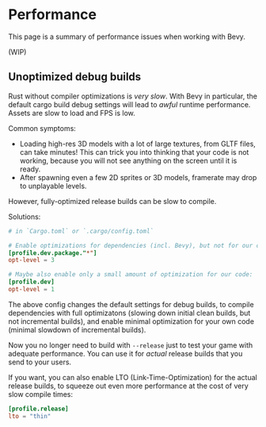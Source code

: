 # Performance

This page is a summary of performance issues when working with Bevy.

(WIP)

## Unoptimized debug builds

Rust without compiler optimizations is *very slow*. With Bevy in
particular, the default cargo build debug settings will lead to *awful* runtime
performance. Assets are slow to load and FPS is low.

Common symptoms:
  - Loading high-res 3D models with a lot of large textures, from GLTF
    files, can take minutes! This can trick you into thinking
    that your code is not working, because you will not see anything on
    the screen until it is ready.
  - After spawning even a few 2D sprites or 3D models, framerate may drop
    to unplayable levels.

However, fully-optimized release builds can be slow to compile.

Solutions:

```toml
# in `Cargo.toml` or `.cargo/config.toml`

# Enable optimizations for dependencies (incl. Bevy), but not for our code:
[profile.dev.package."*"]
opt-level = 3

# Maybe also enable only a small amount of optimization for our code:
[profile.dev]
opt-level = 1
```

The above config changes the default settings for debug builds, to compile
dependencies with full optimizatons (slowing down initial clean builds, but
not incremental builds), and enable minimal optimization for your own code
(minimal slowdown of incremental builds).

Now you no longer need to build with `--release` just to test your game with
adequate performance. You can use it for *actual* release builds that you
send to your users.

If you want, you can also enable LTO (Link-Time-Optimization) for the actual
release builds, to squeeze out even more performance at the cost of very
slow compile times:

```toml
[profile.release]
lto = "thin"
```
